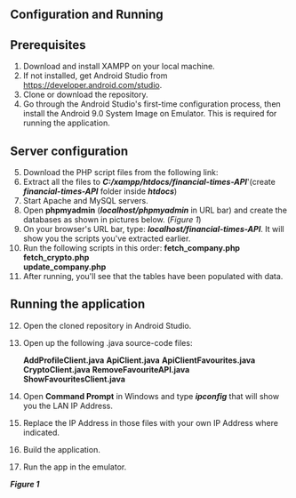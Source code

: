 ## Configuration and Running

## **Prerequisites**

1. Download and install XAMPP on your local machine.
2. If not installed, get Android Studio from https://developer.android.com/studio.
3. Clone or download the repository.
4. Go through the Android Studio's first-time configuration process, then install the Android 9.0 System Image on Emulator. This is required for running the application.

## Server configuration

5. Download the PHP script files from the following link: 
6. Extract all the files to ***C:/xampp/htdocs/financial-times-API***'(create ***financial-times-API*** folder inside ***htdocs***)
7. Start Apache and MySQL servers.
8. Open **phpmyadmin** (***localhost/phpmyadmin*** in URL bar) and create the databases as shown in pictures below. (*Figure 1*)
9. On your browser's URL bar, type: ***localhost/financial-times-API***. It will show you the scripts you've extracted earlier.
10. Run the following scripts in this order: 
			**fetch_company.php**  
			**fetch_crypto.php**  
			**update_company.php**
12. After running, you'll see that the tables have been populated with data.

## Running the application

12. Open the cloned repository in Android Studio.
13. Open up the following .java source-code files: 
  
    **AddProfileClient.java**
    **ApiClient.java**
    **ApiClientFavourites.java**
    **CryptoClient.java**
    **RemoveFavouriteAPI.java
    ShowFavouritesClient.java**
    
14. Open **Command Prompt** in Windows and type ***ipconfig*** that will show you the LAN IP Address.
15. Replace the IP Address in those files with your own IP Address where indicated.
16. Build the application.
17. Run the app in the emulator.
    



***Figure 1***
